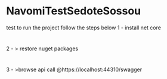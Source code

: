 # NavomiTestSedoteSossou
test
to run the project follow the steps below
1 - install net core
#
2 - > restore nuget packages
#
3 - >browse api call @https://localhost:44310/swagger

